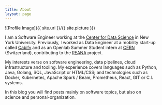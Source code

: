 ```yaml
---
title: About
layout: page
---
```


![Profile Image]({{ site.url }}/{{ site.picture }})

I am a Software Engineer working at the [Center for Data Science][nyu-cds-web] in New York University.
Previously, I worked as Data Engineer at a mobility start-up called [Cabify][cabify-web] and as
an Openlab Summer Student intern at [CERN][cern-web] (Switzerland), contributing to the [REANA][reana-web] project.

My interests verse on software engineering, data pipelines, cloud infrastructure and tooling.
My experience covers languages such as Python, Java, Golang, SQL, JavaScript or HTML/CSS;
and technologies such as Docker, Kubernetes, Apache Spark / Beam, Prometheus, React, GIT or C.I. systems.

In this blog you will find posts mainly on software topics, but also on science and personal-organization.


[cabify-web]: https://cabify.com/en
[cern-web]: https://home.cern
[nyu-cds-web]: https://cds.nyu.edu
[reana-web]: http://www.reana.io
